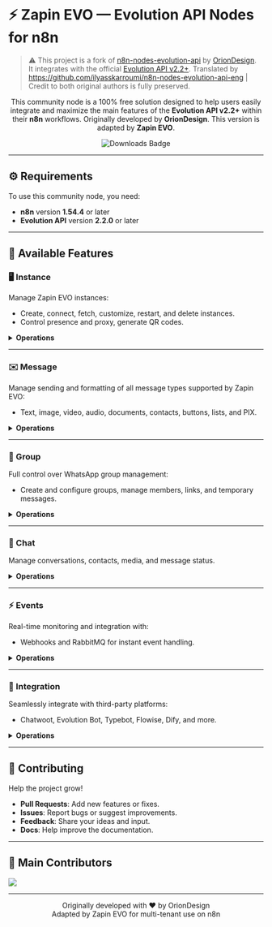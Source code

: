 # ⚡ Zapin EVO — Evolution API Nodes for n8n

> ⚠️ This project is a fork of [n8n-nodes-evolution-api](https://github.com/oriondesign2015/n8n-nodes-evolution-api) by [OrionDesign](https://github.com/oriondesign2015).  
> It integrates with the official [Evolution API v2.2+](https://github.com/EvolutionAPI/evolution-api).
> Translated by https://github.com/ilyasskarroumi/n8n-nodes-evolution-api-eng  |
> Credit to both original authors is fully preserved.

<p align="center">
This community node is a 100% free solution designed to help users easily integrate and maximize the main features of the <b>Evolution API v2.2+</b> within their <b>n8n</b> workflows.  
Originally developed by <b>OrionDesign</b>. This version is adapted by <b>Zapin EVO</b>.
</p>

<p align="center">
  <img src="https://img.shields.io/badge/dynamic/json?url=https%3A%2F%2Fapi.npmjs.org%2Fdownloads%2Fpoint%2Flast-year%2Fn8n-nodes-evolution-api&query=downloads&style=for-the-badge&label=Total%20Downloads&labelColor=%230d1117&color=%23359514&cacheSeconds=30&link=https%3A%2F%2Fwww.npmjs.com%2Fpackage%2Fn8n-nodes-evolution-api" alt="Downloads Badge">
</p>

---

## ⚙️ Requirements

To use this community node, you need:
- **n8n** version **1.54.4** or later
- **Evolution API** version **2.2.0** or later

---

## 📌 Available Features

### 🖥️ Instance
Manage Zapin EVO instances:
- Create, connect, fetch, customize, restart, and delete instances.
- Control presence and proxy, generate QR codes.

<details>
  <summary><b>Operations</b></summary>

- ✅ Create Instance  
- ✅ Generate QR Code  
- ✅ Fetch Instance  
- ✅ Set Behavior  
- ✅ Set Presence  
- ✅ Set Proxy  
- ✅ Get Proxy  
- ✅ Disconnect WhatsApp  
- ✅ Delete Instance  

</details>

---

### ✉️ Message
Manage sending and formatting of all message types supported by Zapin EVO:
- Text, image, video, audio, documents, contacts, buttons, lists, and PIX.

<details>
  <summary><b>Operations</b></summary>

- ✅ Send Text  
- ✅ Send Image  
- ✅ Send Video  
- ✅ Send Audio  
- ✅ Send Document  
- ✅ Send Poll  
- ✅ Send Contact  
- ✅ Send List  
- ✅ Send Button  
- ✅ Send PIX  
- ✅ Send Status  
- ✅ React to Message  

</details>

---

### 👥 Group
Full control over WhatsApp group management:
- Create and configure groups, manage members, links, and temporary messages.

<details>
  <summary><b>Operations</b></summary>

- ✅ Create Group  
- ✅ Update Group Image  
- ✅ Update Group Name  
- ✅ Update Group Description  
- ✅ Update Group Settings  
- ✅ Update Members  
- ✅ Get Group Invite Link  
- ✅ Revoke Group Invite Link  
- ✅ Send Group Invite Link  
- ✅ Find Participants  
- ✅ Set Temporary Messages  
- ✅ Leave Group  
- ✅ Join Group  

</details>

---

### 💬 Chat
Manage conversations, contacts, media, and message status.

<details>
  <summary><b>Operations</b></summary>

- ✅ Verify Number  
- ✅ Mark as Read  
- ✅ Manage Media  
- ✅ Mark as Unread  
- ✅ Delete Message  
- ✅ Get Profile Picture  
- ✅ Get Media (Base64)  
- ✅ Edit Message  
- ✅ Send Presence  
- ✅ Block Contact  
- ✅ Fetch Contacts  
- ✅ Search Messages  
- ✅ Search Status  
- ✅ Search Chats  

</details>

---

### ⚡ Events
Real-time monitoring and integration with:
- Webhooks and RabbitMQ for instant event handling.

<details>
  <summary><b>Operations</b></summary>

- ✅ Webhook  
- ✅ RabbitMQ  

</details>

---

### 🔗 Integration
Seamlessly integrate with third-party platforms:
- Chatwoot, Evolution Bot, Typebot, Flowise, Dify, and more.

<details>
  <summary><b>Operations</b></summary>

- ✅ Chatwoot  
- ✅ Evolution Bot  
- ✅ Typebot  
- ✅ Dify  
- ✅ Flowise  

</details>

---

## 🤝 Contributing

Help the project grow!
- **Pull Requests**: Add new features or fixes.  
- **Issues**: Report bugs or suggest improvements.  
- **Feedback**: Share your ideas and input.  
- **Docs**: Help improve the documentation.

---

## 🌟 Main Contributors

[![](https://contrib.rocks/image?repo=oriondesign2015/n8n-nodes-evolution-api)](https://github.com/oriondesign2015/n8n-nodes-evolution-api/graphs/contributors)

---

<p align="center">
Originally developed with ❤️ by OrionDesign  
<br>
Adapted by Zapin EVO for multi-tenant use on n8n
</p>
